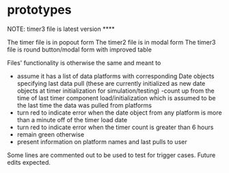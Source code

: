 # prototypes
NOTE: timer3 file is latest version ****

The timer file is in popout form
The timer2 file is in modal form
The timer3 file is round button/modal form with improved table

Files' functionality is otherwise the same and meant to
- assume it has a list of data platforms with corresponding Date objects specifying last data pull (these are currently initialized as new date objects at timer initialization for simulation/testing)
-count up from the time of last timer component load/initialization which is assumed to be the last time the data was pulled from platforms
- turn red to indicate error when the date object from any platform is more than a minute off of the timer load date
- turn red to indicate error when the timer count is greater than 6 hours
- remain green otherwise
- present information on platform names and last pulls to user

Some lines are commented out to be used to test for trigger cases. 
Future edits expected. 
